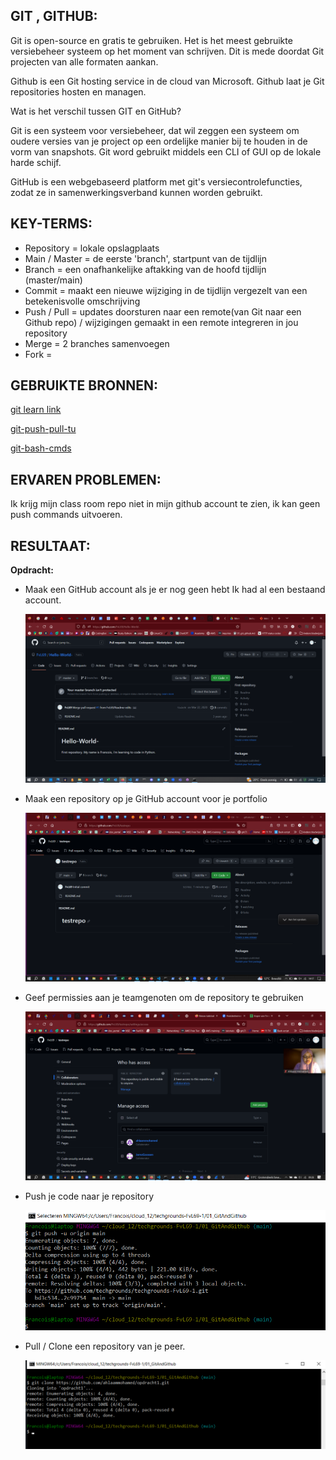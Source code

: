 ## GIT , GITHUB:

Git is open-source en gratis te gebruiken. Het is het meest gebruikte versiebeheer systeem
op het moment van schrijven. Dit is mede doordat Git projecten van alle formaten aankan.

Github is een Git hosting service in de cloud van Microsoft. Github laat je Git repositories hosten en managen. 

Wat is het verschil tussen GIT en GitHub?

Git is een systeem voor versiebeheer, dat wil zeggen een systeem om oudere versies van je project op een ordelijke manier bij te houden in de vorm van snapshots. Git word gebruikt middels een CLI of GUI op de lokale harde schijf.

GitHub is een webgebaseerd platform met git's versiecontrolefuncties, zodat ze in samenwerkingsverband kunnen worden gebruikt.

## KEY-TERMS:
* Repository = lokale opslagplaats
* Main / Master = de eerste 'branch', startpunt van de tijdlijn
* Branch = een onafhankelijke aftakking van de hoofd tijdlijn (master/main)
* Commit = maakt een nieuwe wijziging in de tijdlijn vergezelt van een betekenisvolle omschrijving 
* Push / Pull = updates doorsturen naar een remote(van Git naar een Github repo) / wijzigingen gemaakt in een remote integreren in jou repository
* Merge = 2 branches samenvoegen
* Fork = 

## GEBRUIKTE BRONNEN:

[git learn link](https://apwt.gitbook.io/leerlijn-git/)

[git-push-pull-tu](https://www.datacamp.com/tutorial/git-push-pull)

[git-bash-cmds](https://dev.classmethod.jp/articles/git-bash-commands/)

## ERVAREN PROBLEMEN:
Ik krijg mijn class room repo niet in mijn  github account te zien, ik kan geen push commands uitvoeren.

## RESULTAAT:

**Opdracht:**
* Maak een GitHub account als je er nog geen hebt
  Ik had al een bestaand account.

  ![PrtSc](../00_includes/GIT/githubacc.png) 

* Maak een repository op je GitHub account voor je portfolio

  ![PrtSc](../00_includes/GIT/testrepo.png)

* Geef permissies aan je teamgenoten om de repository te gebruiken

  ![PrtSc](../00_includes/GIT/collaborators.png)

* Push je code naar je repository

  ![PrtSc](../00_includes/GIT/gitpush.png)

* Pull / Clone een repository van je peer.

  ![PrtSc](../00_includes/GIT/cloneAhleem.png)



